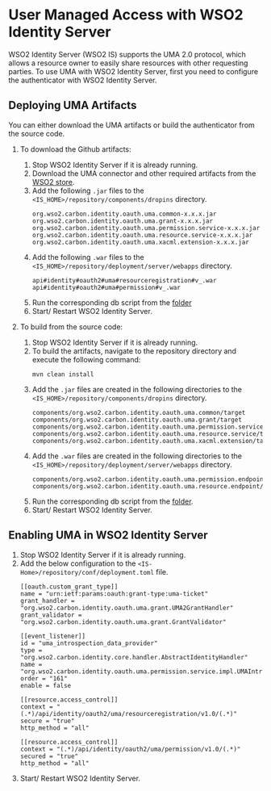 # User Managed Access with WSO2 Identity Server

WSO2 Identity Server (WSO2 IS) supports the UMA 2.0 protocol, which allows a resource owner to easily share resources with other requesting parties. To use UMA with WSO2 Identity Server, first you need to configure the authenticator with WSO2 Identity Server.

## Deploying UMA Artifacts

You can either download the UMA artifacts or build the authenticator from the source code.

1. To download the Github artifacts:
   1. Stop WSO2 Identity Server if it is already running.
   2. Download the UMA connector and other required artifacts from the [WSO2 store](https://store.wso2.com/store/assets/isconnector/list).   
   3. Add the following `.jar` files to the `<IS_HOME>/repository/components/dropins` directory.
       ```
       org.wso2.carbon.identity.oauth.uma.common-x.x.x.jar
       org.wso2.carbon.identity.oauth.uma.grant-x.x.x.jar
       org.wso2.carbon.identity.oauth.uma.permission.service-x.x.x.jar
       org.wso2.carbon.identity.oauth.uma.resource.service-x.x.x.jar
       org.wso2.carbon.identity.oauth.uma.xacml.extension-x.x.x.jar
       ```
   4. Add the following `.war` files to the `<IS_HOME>/repository/deployment/server/webapps` directory.
       ```
       api#identity#oauth2#uma#resourceregistration#v_.war
       api#identity#oauth2#uma#permission#v_.war
       ```
   5. Run the corresponding db script from the [folder](../features/org.wso2.carbon.identity.oauth.uma.server.feature/resources/dbscripts)
   6. Start/ Restart WSO2 Identity Server.

2. To build from the source code:
   1. Stop WSO2 Identity Server if it is already running.
   2. To build the artifacts, navigate to the repository directory and execute the following command:
      ```
      mvn clean install
      ```
   3. Add the `.jar` files are created in the following directories to the `<IS_HOME>/repository/components/dropins` directory.
      ```
      components/org.wso2.carbon.identity.oauth.uma.common/target
      components/org.wso2.carbon.identity.oauth.uma.grant/target
      components/org.wso2.carbon.identity.oauth.uma.permission.service/target
      components/org.wso2.carbon.identity.oauth.uma.resource.service/target
      components/org.wso2.carbon.identity.oauth.uma.xacml.extension/target
      ```
   4. Add the `.war` files are created in the following directories to the `<IS_HOME>/repository/deployment/server/webapps` directory.
      ```
      components/org.wso2.carbon.identity.oauth.uma.permission.endpoint/target
      components/org.wso2.carbon.identity.oauth.uma.resource.endpoint/target 
      ```
   5. Run the corresponding db script from the [folder](../features/org.wso2.carbon.identity.oauth.uma.server.feature/resources/dbscripts).
   6. Start/ Restart WSO2 Identity Server.

## Enabling UMA in WSO2 Identity Server

1. Stop WSO2 Identity Server if it is already running.
2. Add the below configuration to the `<IS-Home>/repository/conf/deployment.toml` file.
    ```
    [[oauth.custom_grant_type]]
    name = "urn:ietf:params:oauth:grant-type:uma-ticket"
    grant_handler = "org.wso2.carbon.identity.oauth.uma.grant.UMA2GrantHandler"
    grant_validator = "org.wso2.carbon.identity.oauth.uma.grant.GrantValidator"

    [[event_listener]]
    id = "uma_introspection_data_provider"
    type = "org.wso2.carbon.identity.core.handler.AbstractIdentityHandler"
    name = "org.wso2.carbon.identity.oauth.uma.permission.service.impl.UMAIntrospectionDataProvider"
    order = "161"
    enable = false

    [[resource.access_control]]
    context = "(.*)/api/identity/oauth2/uma/resourceregistration/v1.0/(.*)"
    secure = "true"
    http_method = "all"

    [[resource.access_control]]
    context = "(.*)/api/identity/oauth2/uma/permission/v1.0/(.*)"
    secured = "true"
    http_method = "all"
    ```
3. Start/ Restart WSO2 Identity Server.


